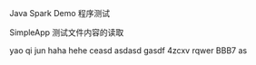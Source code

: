 Java Spark Demo 程序测试

SimpleApp 测试文件内容的读取

yao
qi
jun
haha
hehe
ceasd
asdasd
gasdf
4zcxv
rqwer
BBB7
as